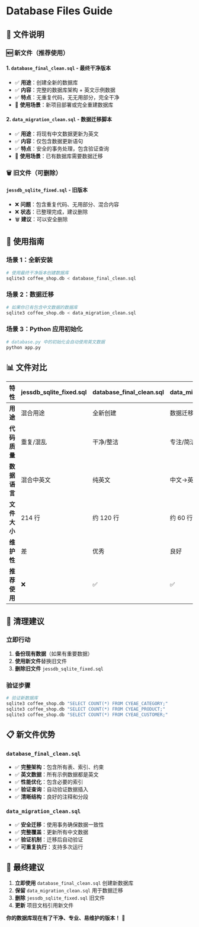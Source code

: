 # Database Files Guide

## 📁 **文件说明**

### 🆕 **新文件（推荐使用）**

#### 1. `database_final_clean.sql` - **最终干净版本**
- ✅ **用途**：创建全新的数据库
- ✅ **内容**：完整的数据库架构 + 英文示例数据
- ✅ **特点**：无重复代码，无无用部分，完全干净
- 🎯 **使用场景**：新项目部署或完全重建数据库

#### 2. `data_migration_clean.sql` - **数据迁移脚本**
- ✅ **用途**：将现有中文数据更新为英文
- ✅ **内容**：仅包含数据更新语句
- ✅ **特点**：安全的事务处理，包含验证查询
- 🎯 **使用场景**：已有数据库需要数据迁移

### 🗑️ **旧文件（可删除）**

#### `jessdb_sqlite_fixed.sql` - **旧版本**
- ❌ **问题**：包含重复代码、无用部分、混合内容
- ❌ **状态**：已整理完成，建议删除
- 🗑️ **建议**：可以安全删除

## 🚀 **使用指南**

### 场景 1：全新安装
```bash
# 使用最终干净版本创建数据库
sqlite3 coffee_shop.db < database_final_clean.sql
```

### 场景 2：数据迁移
```bash
# 如果你已有包含中文数据的数据库
sqlite3 coffee_shop.db < data_migration_clean.sql
```

### 场景 3：Python 应用初始化
```python
# database.py 中的初始化会自动使用英文数据
python app.py
```

## 📊 **文件对比**

| 特性 | jessdb_sqlite_fixed.sql | database_final_clean.sql | data_migration_clean.sql |
|------|------------------------|---------------------------|--------------------------|
| **用途** | 混合用途 | 全新创建 | 数据迁移 |
| **代码质量** | 重复/混乱 | 干净/整洁 | 专注/简洁 |
| **数据语言** | 混合中英文 | 纯英文 | 中文→英文 |
| **文件大小** | 214 行 | 约 120 行 | 约 60 行 |
| **维护性** | 差 | 优秀 | 良好 |
| **推荐使用** | ❌ | ✅ | ✅ |

## 🔧 **清理建议**

### 立即行动
1. **备份现有数据**（如果有重要数据）
2. **使用新文件**替换旧文件
3. **删除旧文件** `jessdb_sqlite_fixed.sql`

### 验证步骤
```bash
# 验证新数据库
sqlite3 coffee_shop.db "SELECT COUNT(*) FROM CYEAE_CATEGORY;"
sqlite3 coffee_shop.db "SELECT COUNT(*) FROM CYEAE_PRODUCT;"
sqlite3 coffee_shop.db "SELECT COUNT(*) FROM CYEAE_CUSTOMER;"
```

## 📋 **新文件优势**

### `database_final_clean.sql`
- ✅ **完整架构**：包含所有表、索引、约束
- ✅ **英文数据**：所有示例数据都是英文
- ✅ **性能优化**：包含必要的索引
- ✅ **验证查询**：自动验证数据插入
- ✅ **清晰结构**：良好的注释和分段

### `data_migration_clean.sql`
- ✅ **安全迁移**：使用事务确保数据一致性
- ✅ **完整覆盖**：更新所有中文数据
- ✅ **验证机制**：迁移后自动验证
- ✅ **可重复执行**：支持多次运行

## 🎯 **最终建议**

1. **立即使用** `database_final_clean.sql` 创建新数据库
2. **保留** `data_migration_clean.sql` 用于数据迁移
3. **删除** `jessdb_sqlite_fixed.sql` 旧文件
4. **更新** 项目文档引用新文件

**你的数据库现在有了干净、专业、易维护的版本！** 🎉
